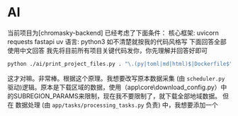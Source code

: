 # AI

当前项目为[chromasky-backend]
已经考虑了下面条件：
核心框架: uvicorn requests fastapi uv
语言: python3
如不清楚就按我的代码风格写
下面回答全部使用中文回答
我先将目前所有项目关键代码发你，你先理解并回答好即可

```bash
python ./ai/print_project_files.py . "\.(py|toml|md|html)$|Dockerfile$" -o ./ai/project_context.txt -e ".venv,.git,dist,build,.vscode,ai,README.md"
```

这才对嘛。非常棒。根据这个原理。我想要改写原本数据采集 (由 `scheduler.py` 驱动)逻辑。原本是下载区域的数据，使用（app\core\download_config.py）中的SUBREGION_PARAMS来限制，现在我不要限制了，就下载全部地域数据。
但在 数据处理 (由 `app/tasks/processing_tasks.py` 负责) 中，我想要添加一个